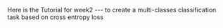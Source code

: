 Here is the Tutorial for week2 --- to create a multi-classes classification task based on cross entropy loss
